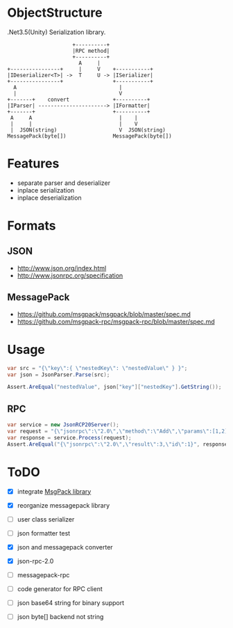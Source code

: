 # ObjectStructure
.Net3.5(Unity) Serialization library.

```
                     +----------+
                     |RPC method|
                     +----------+
                       A     |
+----------------+     |     V    +-----------+
|IDeserializer<T>| ->  T     U -> |ISerializer|
+----------------+                +-----------+
  A                                 |
  |                                 V
+-------+    convert              +----------+
|IParser| ----------------------> |IFormatter|
+-------+                         +----------+
 A     A                            |    |
 |     |                            |    V
 |  JSON(string)                    V  JSON(string)
MessagePack(byte[])               MessagePack(byte[])
```

# Features
* separate parser and deserializer
* inplace serialization
* inplace deserialization

# Formats

## JSON
* http://www.json.org/index.html
* http://www.jsonrpc.org/specification

## MessagePack
* https://github.com/msgpack/msgpack/blob/master/spec.md
* https://github.com/msgpack-rpc/msgpack-rpc/blob/master/spec.md

# Usage

```cs
var src = "{\"key\":{ \"nestedKey\": \"nestedValue\" } }";
var json = JsonParser.Parse(src);

Assert.AreEqual("nestedValue", json["key"]["nestedKey"].GetString());
```

## RPC

```cs
var service = new JsonRCP20Server();
var request = "{\"jsonrpc\":\"2.0\",\"method\":\"Add\",\"params\":[1,2],\"id\":1}";
var response = service.Process(request);
Assert.AreEqual("{\"jsonrpc\":\"2.0\",\"result\":3,\"id\":1}", response);
```

# ToDO
* [x] integrate [MsgPack library](https://github.com/ousttrue/NMessagePack)
* [x] reorganize messagepack library
* [ ] user class serializer
* [ ] json formatter test
* [x] json and messagepack converter
* [x] json-rpc-2.0
* [ ] messagepack-rpc
* [ ] code generator for RPC client
* [ ] json base64 string for binary support
* [ ] json byte[] backend not string

